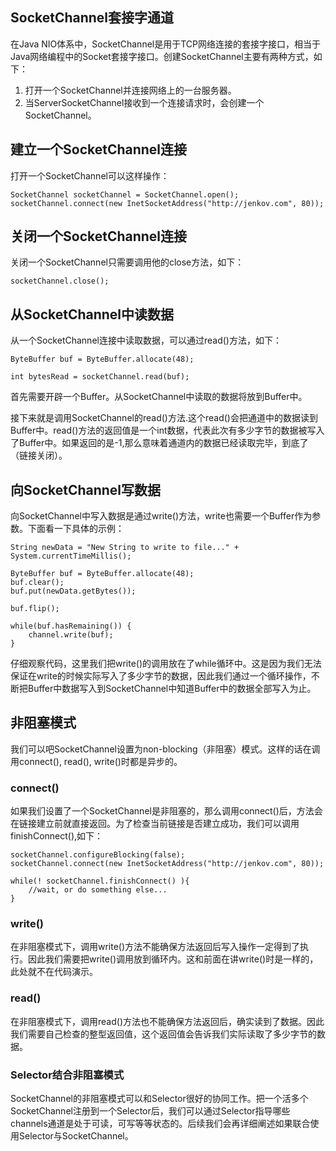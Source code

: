 ## SocketChannel套接字通道

在Java NIO体系中，SocketChannel是用于TCP网络连接的套接字接口，相当于Java网络编程中的Socket套接字接口。创建SocketChannel主要有两种方式，如下：

1. 打开一个SocketChannel并连接网络上的一台服务器。
2. 当ServerSocketChannel接收到一个连接请求时，会创建一个SocketChannel。

## 建立一个SocketChannel连接

打开一个SocketChannel可以这样操作：

```
SocketChannel socketChannel = SocketChannel.open();
socketChannel.connect(new InetSocketAddress("http://jenkov.com", 80));  
```

## 关闭一个SocketChannel连接

关闭一个SocketChannel只需要调用他的close方法，如下：

```
socketChannel.close();
```

## 从SocketChannel中读数据

从一个SocketChannel连接中读取数据，可以通过read()方法，如下：

```
ByteBuffer buf = ByteBuffer.allocate(48);

int bytesRead = socketChannel.read(buf);
```

首先需要开辟一个Buffer。从SocketChannel中读取的数据将放到Buffer中。

接下来就是调用SocketChannel的read()方法.这个read()会把通道中的数据读到Buffer中。read()方法的返回值是一个int数据，代表此次有多少字节的数据被写入了Buffer中。如果返回的是-1,那么意味着通道内的数据已经读取完毕，到底了（链接关闭）。

## 向SocketChannel写数据

向SocketChannel中写入数据是通过write()方法，write也需要一个Buffer作为参数。下面看一下具体的示例：

```
String newData = "New String to write to file..." + System.currentTimeMillis();

ByteBuffer buf = ByteBuffer.allocate(48);
buf.clear();
buf.put(newData.getBytes());

buf.flip();

while(buf.hasRemaining()) {
    channel.write(buf);
}
```

仔细观察代码，这里我们把write()的调用放在了while循环中。这是因为我们无法保证在write的时候实际写入了多少字节的数据，因此我们通过一个循环操作，不断把Buffer中数据写入到SocketChannel中知道Buffer中的数据全部写入为止。

## 非阻塞模式

我们可以吧SocketChannel设置为non-blocking（非阻塞）模式。这样的话在调用connect(), read(), write()时都是异步的。

### connect()

如果我们设置了一个SocketChannel是非阻塞的，那么调用connect()后，方法会在链接建立前就直接返回。为了检查当前链接是否建立成功，我们可以调用finishConnect(),如下：

```
socketChannel.configureBlocking(false);
socketChannel.connect(new InetSocketAddress("http://jenkov.com", 80));

while(! socketChannel.finishConnect() ){
    //wait, or do something else...    
}
```

### write()

在非阻塞模式下，调用write()方法不能确保方法返回后写入操作一定得到了执行。因此我们需要把write()调用放到循环内。这和前面在讲write()时是一样的，此处就不在代码演示。

### read()

在非阻塞模式下，调用read()方法也不能确保方法返回后，确实读到了数据。因此我们需要自己检查的整型返回值，这个返回值会告诉我们实际读取了多少字节的数据。

### Selector结合非阻塞模式

SocketChannel的非阻塞模式可以和Selector很好的协同工作。把一个活多个SocketChannel注册到一个Selector后，我们可以通过Selector指导哪些channels通道是处于可读，可写等等状态的。后续我们会再详细阐述如果联合使用Selector与SocketChannel。

